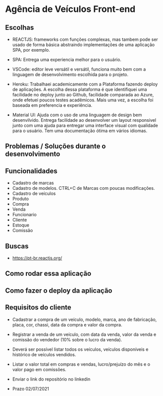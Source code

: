 # Agência de Veículos Front-end



## Escolhas
- REACTJS: frameworks com funções complexas, mas tambem pode ser usado de forma básica abstraindo implementações de uma aplicação SPA, por exemplo.

- SPA: Entrega uma experiencia melhor para o usuário.

- VSCode: editor leve versátil e versátil, funciona muito bem com a linguagem de desenvolvimento escolhida para o projeto.

- Heroku: Trabalhaei academicamente com a Plataforma fazendo deploy de aplicações. A escolha dessa plataforma é que identifiquei uma facilidade no deploy junto ao Github, facilidade comparada ao Azure, onde efetuei poucos testes acadêmicos. Mais uma vez, a escolha foi baseada em preferencia e experiência.

- Material UI: Ajuda com o uso de uma linguagem de design bem desenvilvido. Entrega facilidade ao desenvolver um layout responsivel junto com uma ajuda para entregar uma interface visual com qualidade para o usuário. Tem uma documentação ótima em vários idiomas.

## Problemas / Soluções durante o desenvolvimento


## Funcionalidades
- Cadastro de marcas    
- Cadastro de modelos. CTRL+C de Marcas com poucas modificações.    
- Cadastro de veículos    
- Produto
- Compra
- Venda
- Funcionario
- Cliente
- Estoque
- Comissão

## Buscas

- https://pt-br.reactjs.org/

## Como rodar essa aplicação

## Como fazer o deploy da aplicação

## Requisitos do cliente
- Cadastrar a compra de um veículo, modelo, marca, ano de fabricação, placa, cor, chassi, data da
compra e valor da compra.

- Registrar a venda de um veículo, com data da venda, valor da venda e comissão do vendedor (10%
sobre o lucro da venda).

- Deverá ser possível listar todos os veículos, veículos disponíveis e histórico de veículos vendidos.

- Listar o valor total em compras e vendas, lucro/prejuízo do mês e o valor pago em comissões.

- Enviar o link do repositório no linkedin

- Prazo 02/07/2021

